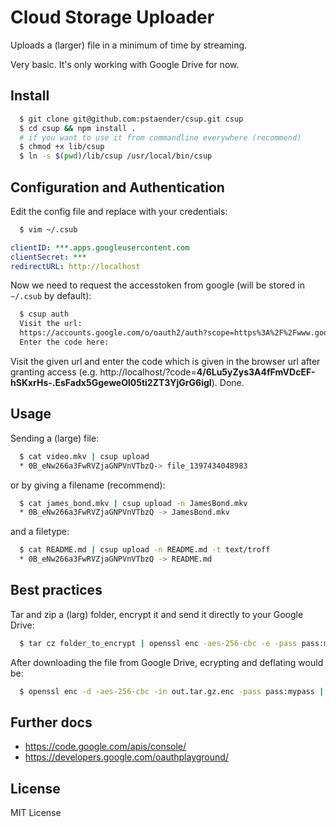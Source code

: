 # Cloud Storage Uploader

Uploads a (larger) file in a minimum of time by streaming.

Very basic. It's only working with Google Drive for now.

## Install

```sh
  $ git clone git@github.com:pstaender/csup.git csup
  $ cd csup && npm install .
  # if you want to use it from commandline everywhere (recommend)
  $ chmod +x lib/csup
  $ ln -s $(pwd)/lib/csup /usr/local/bin/csup
```

## Configuration and Authentication

Edit the config file and replace with your credentials:

```sh
  $ vim ~/.csub
```

```yaml
clientID: ***.apps.googleusercontent.com
clientSecret: ***
redirectURL: http://localhost
```

Now we need to request the accesstoken from google (will be stored in `~/.csub` by default):

```sh
  $ csup auth
  Visit the url:
  https://accounts.google.com/o/oauth2/auth?scope=https%3A%2F%2Fwww.googleapis.com%2Fauth%2Fdrive.file&response_type=code&client_id=***vs.apps.googleusercontent.com&redirect_uri=http%3A%2F%2Flocalhost
  Enter the code here: 
```
Visit the given url and enter the code which is given in the browser url after granting access (e.g. http://localhost/?code=**4/6Lu5yZys3A4fFmVDcEF-hSKxrHs-.EsFadx5GgeweOl05ti2ZT3YjGrG6igI**). Done.

## Usage

Sending a (large) file:

```sh
  $ cat video.mkv | csup upload
  * 0B_eNw266a3FwRVZjaGNPVnVTbzQ-> file_1397434048983
```

or by giving a filename (recommend):

```sh
  $ cat james_bond.mkv | csup upload -n JamesBond.mkv
  * 0B_eNw266a3FwRVZjaGNPVnVTbzQ -> JamesBond.mkv
```

and a filetype:

```sh
  $ cat README.md | csup upload -n README.md -t text/troff
  * 0B_eNw266a3FwRVZjaGNPVnVTbzQ -> README.md
```

## Best practices

Tar and zip a (larg) folder, encrypt it and send it directly to your Google Drive: 

```sh
  $ tar cz folder_to_encrypt | openssl enc -aes-256-cbc -e -pass pass:mypass | csup upload -n out.tar.gz.enc
```

After downloading the file from Google Drive, ecrypting and deflating would be:

```sh
  $ openssl enc -d -aes-256-cbc -in out.tar.gz.enc -pass pass:mypass | out.tar.gz | tar xz
```

## Further docs

  * https://code.google.com/apis/console/
  * https://developers.google.com/oauthplayground/

## License

MIT License 
